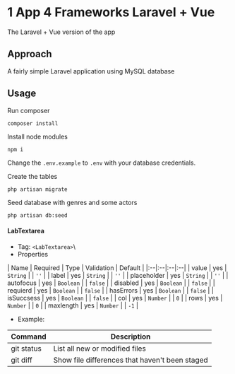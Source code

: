# 1 App 4 Frameworks Laravel + Vue
The Laravel + Vue version of the app

## Approach
A fairly simple Laravel application using MySQL database

## Usage
Run composer

```
composer install
```

Install node modules

```
npm i
```

Change the `.env.example` to `.env` with your database credentials.

Create the tables

```
php artisan migrate
```

Seed database with genres and some actors

```
php artisan db:seed
```

#### LabTextarea
- Tag: `<LabTextarea>`\
- Properties

| Name | Required | Type | Validation | Default |
|:--|:--|:--|:--|
| value | yes | `String` |  | `''` |
| label | yes | `String` |  | `''` |
| placeholder | yes | `String` |  | `''` |
| autofocus | yes | `Boolean` |  | `false` |
| disabled | yes | `Boolean` |  | `false` |
| requierd  | yes | `Boolean` |  | `false` |
| hasErrors | yes | `Boolean` |  | `false` |
| isSuccsess | yes | `Boolean` |  | `false` |
| col | yes | `Number` |  | `0` |
| rows | yes | `Number` |  | `0` |
| maxlength | yes | `Number` |  | `-1` |

- Example:

| Command | Description |
| --- | --- |
| git status | List all new or modified files |
| git diff | Show file differences that haven't been staged |

